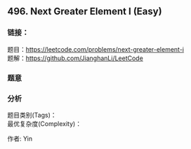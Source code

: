 ## 496. Next Greater Element I (Easy)

### **链接**：
题目：https://leetcode.com/problems/next-greater-element-i  
题解：https://github.com/JianghanLi/LeetCode

### **题意**



### **分析**  
题目类别(Tags)：  
最优复杂度(Complexity)：  



作者: Yin
